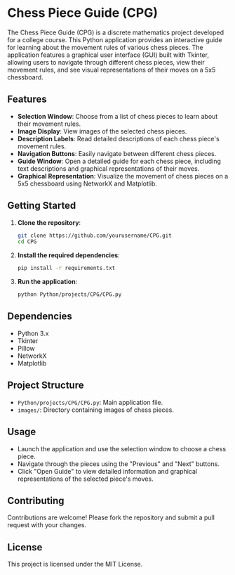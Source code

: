 # Chess Piece Guide (CPG)

The Chess Piece Guide (CPG) is a discrete mathematics project developed for a college course. This Python application provides an interactive guide for learning about the movement rules of various chess pieces. The application features a graphical user interface (GUI) built with Tkinter, allowing users to navigate through different chess pieces, view their movement rules, and see visual representations of their moves on a 5x5 chessboard.

## Features

- **Selection Window**: Choose from a list of chess pieces to learn about their movement rules.
- **Image Display**: View images of the selected chess pieces.
- **Description Labels**: Read detailed descriptions of each chess piece's movement rules.
- **Navigation Buttons**: Easily navigate between different chess pieces.
- **Guide Window**: Open a detailed guide for each chess piece, including text descriptions and graphical representations of their moves.
- **Graphical Representation**: Visualize the movement of chess pieces on a 5x5 chessboard using NetworkX and Matplotlib.

## Getting Started

1. **Clone the repository**:
    ```sh
    git clone https://github.com/yourusername/CPG.git
    cd CPG
    ```

2. **Install the required dependencies**:
    ```sh
    pip install -r requirements.txt
    ```

3. **Run the application**:
    ```sh
    python Python/projects/CPG/CPG.py
    ```

## Dependencies

- Python 3.x
- Tkinter
- Pillow
- NetworkX
- Matplotlib

## Project Structure

- `Python/projects/CPG/CPG.py`: Main application file.
- `images/`: Directory containing images of chess pieces.

## Usage

- Launch the application and use the selection window to choose a chess piece.
- Navigate through the pieces using the "Previous" and "Next" buttons.
- Click "Open Guide" to view detailed information and graphical representations of the selected piece's moves.

## Contributing

Contributions are welcome! Please fork the repository and submit a pull request with your changes.

## License

This project is licensed under the MIT License.
